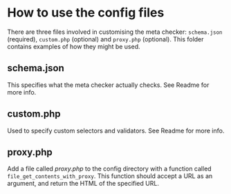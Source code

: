 # How to use the config files

There are three files involved in customising the meta checker: `schema.json` (required), `custom.php` (optional) and `proxy.php` (optional). This folder contains examples of how they might be used.

## schema.json

This specifies what the meta checker actually checks. See Readme for more info.

## custom.php

Used to specify custom selectors and validators. See Readme for more info.

## proxy.php

Add a file called *proxy.php* to the config directory with a function called `file_get_contents_with_proxy`. This function should accept a URL as an argument, and return the HTML of the specified URL.
